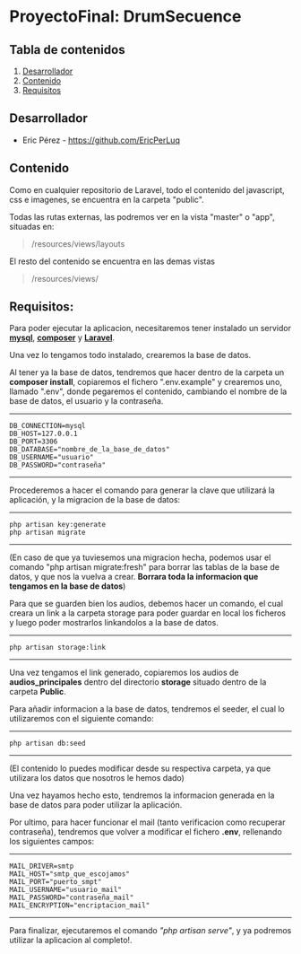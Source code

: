 # ProyectoFinal: DrumSecuence


## Tabla de contenidos
1. [Desarrollador](#desarrollador)
2. [Contenido](#contenido)
3. [Requisitos](#requisitos)

## Desarrollador <a name="desarrollador"></a>

- Eric Pérez - https://github.com/EricPerLuq

## Contenido
Como en cualquier repositorio de Laravel, todo el contenido del javascript, css e imagenes, se encuentra en la carpeta "public".

Todas las rutas externas, las podremos ver en la vista "master" o "app", situadas en: 

> /resources/views/layouts

El resto del contenido se encuentra en las demas vistas 

> /resources/views/

## Requisitos: <a name="requisitos"></a>
Para poder ejecutar la aplicacion, necesitaremos tener instalado un servidor **[mysql](https://www.mysql.com)**, **[composer](https://getcomposer.org/)** y **[Laravel](https://laravel.com)**.

Una vez lo tengamos todo instalado, crearemos la base de datos.

Al tener ya la base de datos, tendremos que hacer dentro de la carpeta un **composer install**, copiaremos el fichero ".env.example" y crearemos uno, llamado ".env", donde pegaremos el contenido, cambiando el nombre de la base de datos, el usuario y la contraseña.

***
    DB_CONNECTION=mysql
    DB_HOST=127.0.0.1
    DB_PORT=3306
    DB_DATABASE="nombre_de_la_base_de_datos"
    DB_USERNAME="usuario"
    DB_PASSWORD="contraseña"
***

Procederemos a hacer el comando para generar la clave que utilizará la aplicación, y la migracion de la base de datos:
***
    php artisan key:generate
    php artisan migrate
***

(En caso de que ya tuviesemos una migracion hecha, podemos usar el comando "php artisan migrate:fresh" para borrar las tablas de la base de datos, y que nos la vuelva a crear. **Borrara toda la informacion que tengamos en la base de datos**)

Para que se guarden bien los audios, debemos hacer un comando, el cual creara un link a la carpeta storage para poder guardar en local los ficheros y luego poder mostrarlos linkandolos a la base de datos.
***
    php artisan storage:link
***

Una vez tengamos el link generado, copiaremos los audios de **audios_principales** dentro del directorio **storage** situado dentro de la carpeta **Public**.

Para añadir informacion a la base de datos, tendremos el seeder, el cual lo utilizaremos con el siguiente comando:
***
    php artisan db:seed
***
(El contenido lo puedes modificar desde su respectiva carpeta, ya que utilizara los datos que nosotros le hemos dado)

Una vez hayamos hecho esto, tendremos la informacion generada en la base de datos para poder utilizar la aplicación.

Por ultimo, para hacer funcionar el mail (tanto verificacion como recuperar contraseña), tendremos que volver a modificar el fichero **.env**, rellenando los siguientes campos:
***
    MAIL_DRIVER=smtp
    MAIL_HOST="smtp_que_escojamos"
    MAIL_PORT="puerto_smpt"
    MAIL_USERNAME="usuario_mail"
    MAIL_PASSWORD="contraseña_mail"
    MAIL_ENCRYPTION="encriptacion_mail"
***

Para finalizar, ejecutaremos el comando *"php artisan serve"*, y ya podremos utilizar la aplicacion al completo!.
